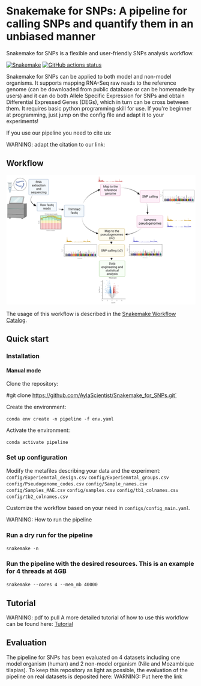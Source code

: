 # Snakemake for SNPs: A pipeline for calling SNPs and quantify them in an unbiased manner
Snakemake for SNPs is a flexible and user-friendly SNPs analysis workflow.

[![Snakemake](https://img.shields.io/badge/snakemake-≥6.3.0-brightgreen.svg)](https://snakemake.github.io)
[![GitHub actions status](https://github.com/<owner>/<repo>/workflows/Tests/badge.svg?branch=main)](https://github.com/<owner>/<repo>/actions?query=branch%3Amain+workflow%3ATests)

Snakemake for SNPs can be applied to both model and non-model organisms. It supports mapping RNA-Seq raw reads to the reference genome (can be downloaded from public database or can be homemade by users) and it can do both Allele Specific Expression for SNPs and obtain Differential Expressed Genes (DEGs), which in turn can be cross between them. It requires basic python programming skill for use. If you're beginner at programming, just jump on the config file and adapt it to your experiments!

If you use our pipeline you need to cite us:

WARNING: adapt the citation to our link:

## Workflow
<img src="https://github.com/AylaScientist/Snakemake_for_SNPs/blob/master/Figure%201%20Pipeline%20white%20background.png" width="800">

The usage of this workflow is described in the [Snakemake Workflow Catalog](https://snakemake.github.io/snakemake-workflow-catalog/?usage=<owner>%2F<repo>).


## Quick start
### Installation
#### Manual mode

Clone the repository:

#git clone https://github.com/AylaScientist/Snakemake_for_SNPs.git`

Create the environment:

`conda env create -n pipeline -f env.yaml`

Activate the environment:

`conda activate pipeline`


### Set up configuration
Modify the metafiles describing your data and the experiment:
`config/Experiemntal_design.csv`
`config/Experiemntal_groups.csv`
`config/Pseudogenome_codes.csv`
`config/Sample_names.csv`
`config/Samples_MAE.csv`
`config/samples.csv`
`config/tb1_colnames.csv`
`config/tb2_colnames.csv`

Customize the workflow based on your need in `configs/config_main.yaml`.

WARNING: How to run the pipeline

### Run a dry run for the pipeline
`snakemake -n `

### Run the pipeline with the desired resources. This is an example for 4 threads at 4GB
`snakemake --cores 4 --mem_mb 40000 `

## Tutorial
WARNING: pdf to pull
A more detailed tutorial of how to use this workflow can be found here: [Tutorial](https://github.com/AylaScientist/Snakemake_for_SNPs/Tutorial.pdf)

## Evaluation
The pipeline for SNPs has been evaluated on 4 datasets including one model organism (human) and 2 non-model organism (Nile and Mozambique tilapias). To keep this repository as light as possible, the evaluation of the pipeline on real datasets is deposited here:
WARNING: Put here the link
